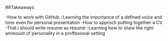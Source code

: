 ##Takeaways

-How to work with GitHub
-Learning the importance of a defined voice and tone even for personal presentation
-How to approch putting together a CV
-That i should write resume as résumé
-Learning how to show the right ammount of personality in a proffesional setting
